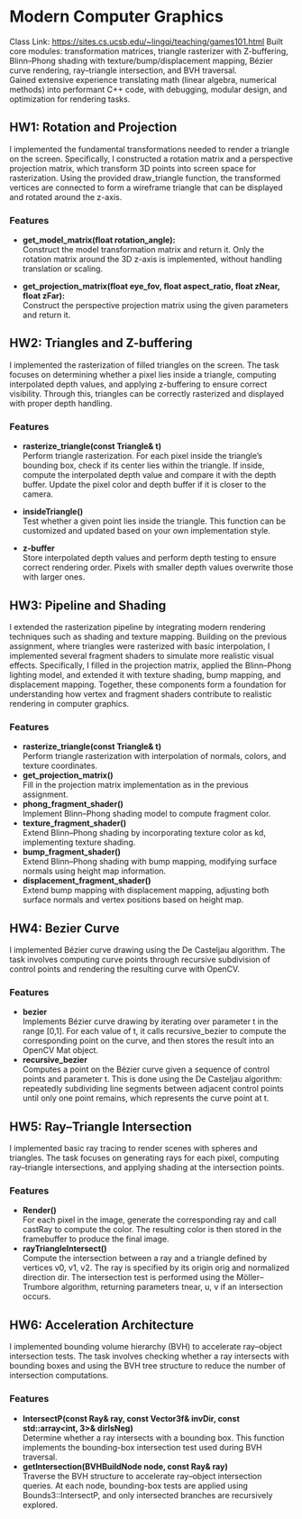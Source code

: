 # Modern Computer Graphics
Class Link: https://sites.cs.ucsb.edu/~lingqi/teaching/games101.html
Built core modules: transformation matrices, triangle rasterizer with Z-buffering, Blinn–Phong shading with texture/bump/displacement mapping, Bézier curve rendering, ray–triangle intersection, and BVH traversal.  
Gained extensive experience translating math (linear algebra, numerical methods) into performant C++ code, with debugging, modular design, and optimization for rendering tasks.

## HW1: Rotation and Projection
I implemented the fundamental transformations needed to render a triangle on the screen. Specifically, I constructed a rotation matrix and a perspective projection matrix, which transform 3D points into screen space for rasterization. Using the provided draw_triangle function, the transformed vertices are connected to form a wireframe triangle that can be displayed and rotated around the z-axis. 
### Features
- **get_model_matrix(float rotation_angle):**  
  Construct the model transformation matrix and return it. Only the rotation matrix around the 3D z-axis is implemented, without handling translation or scaling.
  
- **get_projection_matrix(float eye_fov, float aspect_ratio, float zNear, float zFar):**  
  Construct the perspective projection matrix using the given parameters and return it.

## HW2: Triangles and Z-buffering
I implemented the rasterization of filled triangles on the screen. The task focuses on determining whether a pixel lies inside a triangle, computing interpolated depth values, and applying z-buffering to ensure correct visibility. Through this, triangles can be correctly rasterized and displayed with proper depth handling.
### Features
- **rasterize_triangle(const Triangle& t)**  
Perform triangle rasterization. For each pixel inside the triangle’s bounding box, check if its center lies within the triangle. If inside, compute the interpolated depth value and compare it with the depth buffer. Update the pixel color and depth buffer if it is closer to the camera.

- **insideTriangle()**  
Test whether a given point lies inside the triangle. This function can be customized and updated based on your own implementation style.
- **z-buffer**  
Store interpolated depth values and perform depth testing to ensure correct rendering order. Pixels with smaller depth values overwrite those with larger ones.

## HW3: Pipeline and Shading
I extended the rasterization pipeline by integrating modern rendering techniques such as shading and texture mapping. Building on the previous assignment, where triangles were rasterized with basic interpolation, I implemented several fragment shaders to simulate more realistic visual effects. Specifically, I filled in the projection matrix, applied the Blinn–Phong lighting model, and extended it with texture shading, bump mapping, and displacement mapping. Together, these components form a foundation for understanding how vertex and fragment shaders contribute to realistic rendering in computer graphics.
### Features
- **rasterize_triangle(const Triangle& t)**  
Perform triangle rasterization with interpolation of normals, colors, and texture coordinates.
- **get_projection_matrix()**  
Fill in the projection matrix implementation as in the previous assignment.
- **phong_fragment_shader()**  
Implement Blinn–Phong shading model to compute fragment color.
- **texture_fragment_shader()**  
Extend Blinn–Phong shading by incorporating texture color as kd, implementing texture shading.
- **bump_fragment_shader()**  
Extend Blinn–Phong shading with bump mapping, modifying surface normals using height map information.
- **displacement_fragment_shader()**  
Extend bump mapping with displacement mapping, adjusting both surface normals and vertex positions based on height map.

## HW4: Bezier Curve
I implemented Bézier curve drawing using the De Casteljau algorithm. The task involves computing curve points through recursive subdivision of control points and rendering the resulting curve with OpenCV.
### Features
- **bezier**  
Implements Bézier curve drawing by iterating over parameter t in the range [0,1]. For each value of t, it calls recursive_bezier to compute the corresponding point on the curve, and then stores the result into an OpenCV Mat object.
- **recursive_bezier**  
Computes a point on the Bézier curve given a sequence of control points and parameter t. This is done using the De Casteljau algorithm: repeatedly subdividing line segments between adjacent control points until only one point remains, which represents the curve point at t.
## HW5: Ray–Triangle Intersection
I implemented basic ray tracing to render scenes with spheres and triangles. The task focuses on generating rays for each pixel, computing ray–triangle intersections, and applying shading at the intersection points.
### Features
- **Render()**  
For each pixel in the image, generate the corresponding ray and call castRay to compute the color. The resulting color is then stored in the framebuffer to produce the final image.
- **rayTriangleIntersect()**  
Compute the intersection between a ray and a triangle defined by vertices v0, v1, v2. The ray is specified by its origin orig and normalized direction dir. The intersection test is performed using the Möller–Trumbore algorithm, returning parameters tnear, u, v if an intersection occurs.
## HW6: Acceleration Architecture
I implemented bounding volume hierarchy (BVH) to accelerate ray–object intersection tests. The task involves checking whether a ray intersects with bounding boxes and using the BVH tree structure to reduce the number of intersection computations.
### Features
- **IntersectP(const Ray& ray, const Vector3f& invDir, const std::array<int, 3>& dirIsNeg)**  
Determine whether a ray intersects with a bounding box. This function implements the bounding-box intersection test used during BVH traversal.
- **getIntersection(BVHBuildNode node, const Ray& ray)**  
Traverse the BVH structure to accelerate ray–object intersection queries. At each node, bounding-box tests are applied using Bounds3::IntersectP, and only intersected branches are recursively explored.
